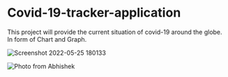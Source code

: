 # Covid-19-tracker-application
This project will provide the current situation of covid-19 around the globe. In form of Chart and Graph.

![Screenshot 2022-05-25 180133](https://user-images.githubusercontent.com/67621063/170262604-7030c88b-b9aa-4875-9413-ef7ba6a7ab95.png)

![Photo from Abhishek](https://user-images.githubusercontent.com/67621063/171020802-ed44dc87-4fb9-4f98-9748-a4805f019a44.jpg)
